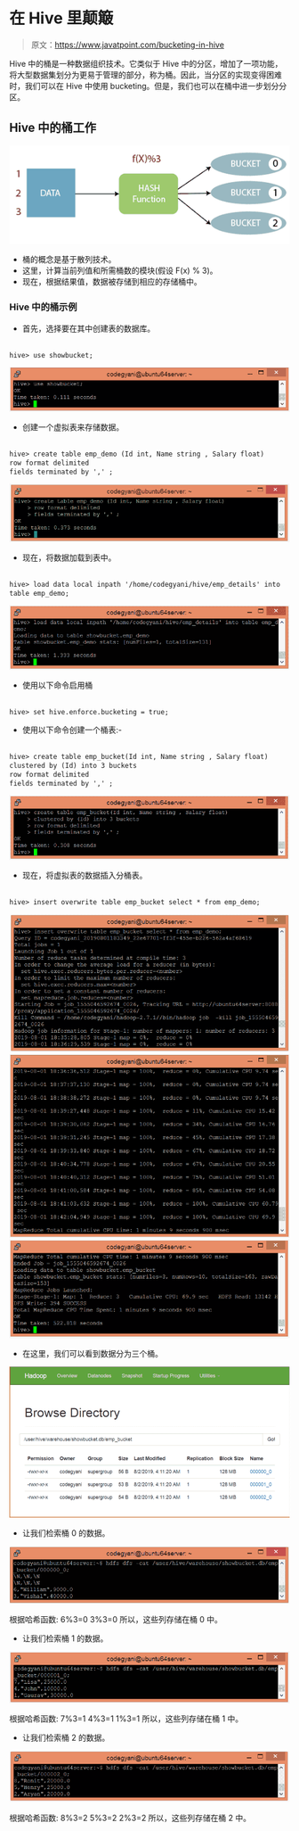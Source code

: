 # 在 Hive 里颠簸

> 原文：<https://www.javatpoint.com/bucketing-in-hive>

Hive 中的桶是一种数据组织技术。它类似于 Hive 中的分区，增加了一项功能，将大型数据集划分为更易于管理的部分，称为桶。因此，当分区的实现变得困难时，我们可以在 Hive 中使用 bucketing。但是，我们也可以在桶中进一步划分分区。

## Hive 中的桶工作

![Bucketing in Hive](img/afd3b2af8db81fe969c34a222bd1c1cb.png)

*   桶的概念是基于散列技术。
*   这里，计算当前列值和所需桶数的模块(假设 F(x) % 3)。
*   现在，根据结果值，数据被存储到相应的存储桶中。

### Hive 中的桶示例

*   首先，选择要在其中创建表的数据库。

```

hive> use showbucket;

```

![Bucketing in Hive](img/4e979c22be08dacc21576b9aaf2c4f3f.png)

*   创建一个虚拟表来存储数据。

```

hive> create table emp_demo (Id int, Name string , Salary float)  
row format delimited  
fields terminated by ',' ; 

```

![Bucketing in Hive](img/b63449f0251a26c54ca650a9a2d034d4.png)

*   现在，将数据加载到表中。

```

hive> load data local inpath '/home/codegyani/hive/emp_details' into table emp_demo;

```

![Bucketing in Hive](img/31e58358b573396793ab3bd0f537c57f.png)

*   使用以下命令启用桶

```

hive> set hive.enforce.bucketing = true;

```

*   使用以下命令创建一个桶表:-

```

hive> create table emp_bucket(Id int, Name string , Salary float)  
clustered by (Id) into 3 buckets
row format delimited  
fields terminated by ',' ;  

```

![Bucketing in Hive](img/139ef709a8127054451654a5143a5ff7.png)

*   现在，将虚拟表的数据插入分桶表。

```

hive> insert overwrite table emp_bucket select * from emp_demo;	

```

![Bucketing in Hive](img/9b69b1143713ca076f12ad4979963882.png)
![Bucketing in Hive](img/e360f71fc90df9fedc7d06469cb31550.png)
![Bucketing in Hive](img/9bfdcfc90608dd4f98fd21aad0d5f129.png)

*   在这里，我们可以看到数据分为三个桶。

![Bucketing in Hive](img/de436e3b1aced6ac83e3d22935a0896f.png)

*   让我们检索桶 0 的数据。

![Bucketing in Hive](img/6d143861d6bb16474b5811a91c7199a0.png)

根据哈希函数:
6%3=0
3%3=0
所以，这些列存储在桶 0 中。

*   让我们检索桶 1 的数据。

![Bucketing in Hive](img/9d23663ee4625d0fd74257dce9fbecfb.png)

根据哈希函数:
7%3=1
4%3=1
1%3=1
所以，这些列存储在桶 1 中。

*   让我们检索桶 2 的数据。

![Bucketing in Hive](img/856f29c57784abf1bbd6dfe0fa2f93fd.png)

根据哈希函数:
8%3=2
5%3=2
2%3=2
所以，这些列存储在桶 2 中。